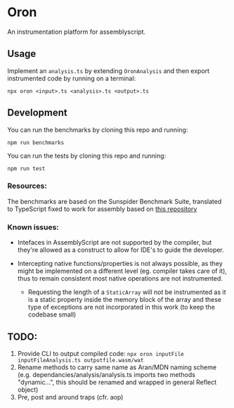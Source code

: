 # Oron

An instrumentation platform for assemblyscript.

## Usage

Implement an `analysis.ts` by extending `OronAnalysis` and then export instrumented code by running on a terminal:

```
npx oron <input>.ts <analysis>.ts <output>.ts
```

## Development

You can run the benchmarks by cloning this repo and running:

```
npm run benchmarks
```

You can run the tests by cloning this repo and running:

```
npm run test
```

### Resources:

The benchmarks are based on the Sunspider Benchmark Suite, translated to TypeScript fixed to work for assembly based on [this repository](https://github.com/apurvaraman/sunspider-jsx/tree/master/js/tests/sunspider-1.0/ts)

### Known issues:

- Intefaces in AssemblyScript are not supported by the compiler, but they're allowed as a construct to allow for IDE's to guide the developer.

- Intercepting native functions/properties is not always possible, as they might be implemented on a different level (eg. compiler takes care of it), thus to remain consistent most native operations are not instrumented.

  - Requesting the length of a `StaticArray` will not be instrumented as it is a static property inside the memory block of the array and these type of exceptions are not incorporated in this work (to keep the codebase small)

## TODO:

1. Provide CLI to output compiled code: `npx oron inputFile inputFileAnalysis.ts outputfile.wasm/wat`
2. Rename methods to carry same name as Aran/MDN naming scheme (e.g. dependancies/analysis/analysis.ts imports two methods "dynamic...", this should be renamed and wrapped in general Reflect object)
3. Pre, post and around traps (cfr. aop)
